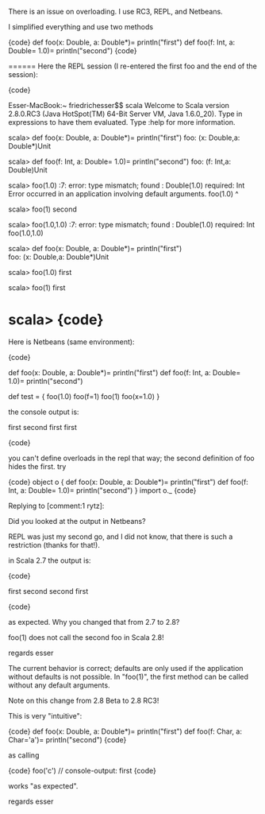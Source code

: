There is an issue on overloading. I use RC3, REPL, and Netbeans.

I simplified everything and use two methods

{code}
def foo(x: Double, a: Double*)= println("first")
def foo(f: Int, a: Double= 1.0)= println("second")
{code}

======
Here the REPL session (I re-entered the first foo
and the end of the session):

{code}

Esser-MacBook:~ friedrichesser$$ scala
Welcome to Scala version 2.8.0.RC3 (Java HotSpot(TM) 64-Bit Server VM, Java 1.6.0_20).
Type in expressions to have them evaluated.
Type :help for more information.

scala> def foo(x: Double, a: Double*)= println("first")
foo: (x: Double,a: Double*)Unit

scala> def foo(f: Int, a: Double= 1.0)= println("second")
foo: (f: Int,a: Double)Unit

scala> foo(1.0)
<console>:7: error: type mismatch;
 found   : Double(1.0)
 required: Int
Error occurred in an application involving default arguments.
       foo(1.0)
           ^

scala> foo(1)
second

scala> foo(1.0,1.0)
<console>:7: error: type mismatch;
 found   : Double(1.0)
 required: Int
       foo(1.0,1.0)

scala> def foo(x: Double, a: Double*)= println("first")    
foo: (x: Double,a: Double*)Unit

scala> foo(1.0)
first

scala> foo(1)
first

scala>
{code}
====

Here is Netbeans (same environment):

{code}

  def foo(x: Double, a: Double*)= println("first")
  def foo(f: Int, a: Double= 1.0)= println("second")

  def test = {
    foo(1.0)
    foo(f=1)
    foo(1)
    foo(x=1.0)
  }

the console output is:

first
second
first
first

{code}


you can't define overloads in the repl that way; the second definition of foo hides the first. try

{code}
object o {
  def foo(x: Double, a: Double*)= println("first")
  def foo(f: Int, a: Double= 1.0)= println("second")
}
import o._
{code}

Replying to [comment:1 rytz]:


Did you looked at the output in Netbeans? 

REPL was just my second go, and I did not
know, that there is such a restriction (thanks for that!).


in Scala 2.7 the output is:

{code}

first
second
second
first

{code}

as expected. Why you changed that from 2.7 to 2.8?

foo(1) does not call the second foo in Scala 2.8!

regards
esser


The current behavior is correct; defaults are only used if the application without defaults is not possible. In "foo(1)", the first method can be called without any default arguments.

Note on this change from 2.8 Beta to 2.8 RC3!

This is very "intuitive":

{code}
  def foo(x: Double, a: Double*)= println("first")
  def foo(f: Char, a: Char='a')= println("second")
{code}

as calling

{code}
foo('c')  // console-output: first
{code}

works "as expected".

regards
esser

